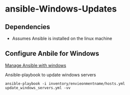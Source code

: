 # ansible-Windows-Updates

## Dependencies
* Assumes Ansible is installed on the linux machine

## Configure Anbile for Windows 
[Manage Ansible with windows](https://github.com/vinod-reddy/ansible-Windows-Updates/wiki/Manage-Windows-with-Ansble---Configuration)

Ansible-playbook to update windows servers

```
ansible-playbook -i inventory/envieonmentname/hosts.yml update_windows_servers.yml -vv
```
